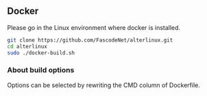 ## Docker
Please go in the Linux environment where docker is installed.  

```bash
git clone https://github.com/FascodeNet/alterlinux.git
cd alterlinux
sudo ./docker-build.sh
```

### About build options
Options can be selected by rewriting the CMD column of Dockerfile.
